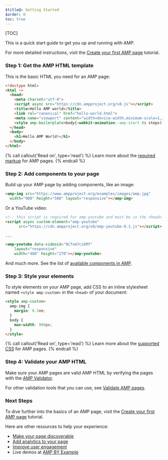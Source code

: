```yaml
---
$title@: Getting Started
$order: 0
toc: true
---
```

[TOC]

This is a quick start guide to get you up and running with AMP.

For more detailed instructions, visit the [Create your first AMP page](/docs/tutorials/create.html) tutorial.

### Step 1: Get the AMP HTML template

This is the basic HTML you need for an AMP page:

```html
<!doctype html>
<html ⚡>
  <head>
    <meta charset="utf-8">
    <script async src="https://cdn.ampproject.org/v0.js"></script>
    <title>Hello AMP world</title>
    <link rel="canonical" href="hello-world.html">
    <meta name="viewport" content="width=device-width,minimum-scale=1,initial-scale=1">
    <style amp-boilerplate>body{-webkit-animation:-amp-start 8s steps(1,end) 0s 1 normal both;-moz-animation:-amp-start 8s steps(1,end) 0s 1 normal both;-ms-animation:-amp-start 8s steps(1,end) 0s 1 normal both;animation:-amp-start 8s steps(1,end) 0s 1 normal both}@-webkit-keyframes -amp-start{from{visibility:hidden}to{visibility:visible}}@-moz-keyframes -amp-start{from{visibility:hidden}to{visibility:visible}}@-ms-keyframes -amp-start{from{visibility:hidden}to{visibility:visible}}@-o-keyframes -amp-start{from{visibility:hidden}to{visibility:visible}}@keyframes -amp-start{from{visibility:hidden}to{visibility:visible}}</style><noscript><style amp-boilerplate>body{-webkit-animation:none;-moz-animation:none;-ms-animation:none;animation:none}</style></noscript>
  </head>
  <body>
    <h1>Hello AMP World!</h1>
  </body>
</html>
```

{% call callout('Read on', type='read') %}
Learn more about the [required markup](/docs/reference/spec.html#required-markup) for AMP pages.
{% endcall %}

### Step 2: Add components to your page

Build up your AMP page by adding components, like an image:

```html
<amp-img src="https://www.ampproject.org/examples/images/amp.jpg"
  width="900" height="508" layout="responsive"></amp-img>
```

Or a YouTube video:

```html
<!-- this script is required for amp-youtube and must be in the <head> section  -->
<script async custom-element="amp-youtube"
      src="https://cdn.ampproject.org/v0/amp-youtube-0.1.js"></script>

...

<amp-youtube data-videoid="9Cfxm7cikMY"
    layout="responsive"
    width="480" height="270"></amp-youtube>
```

And much more. See the list of [available components in AMP](/docs/reference/components.html).

### Step 3: Style your elements

To style elements on your AMP page, add CSS to an inline stylesheet named `<style amp-custom>` in the `<head>` of your document:

```html
<style amp-custom>
  amp-img {
    margin: 0.5em;
  }
  body {
    max-width: 900px;
  }
</style>
```

{% call callout('Read on', type='read') %}
Learn more about the [supported CSS](/docs/guides/responsive/style_pages.html) for AMP pages.
{% endcall %}

### Step 4: Validate your AMP HTML

Make sure your AMP pages are valid AMP HTML by verifying the pages with the [AMP Validator](https://validator.ampproject.org/).

For other validation tools that you can use, see [Validate AMP pages](/docs/guides/validate.html).

### Next Steps

To dive further into the basics of an AMP page, visit the [Create your first AMP page](/docs/tutorials/create.html) tutorial.

Here are other resources to help your experience:

* [Make your page discoverable](/docs/guides/discovery.html)
* [Add analytics to your page](/docs/guides/analytics_amp.html)
* [Improve user engagement](/docs/guides/engagement.html)
* Live demos at [AMP BY Example](https://ampbyexample.com/)
